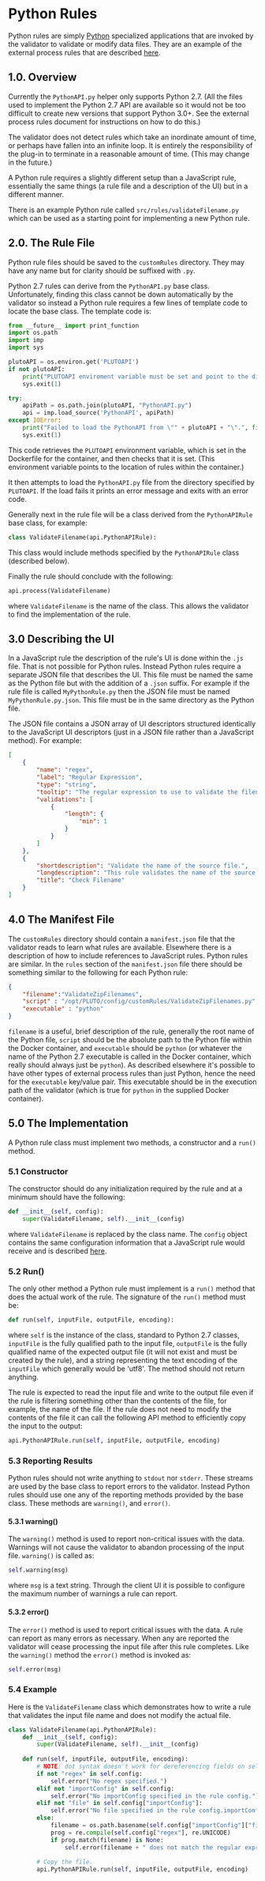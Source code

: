 # Python Rules

Python rules are simply [Python](https://www.python.org) specialized applications that are invoked by the validator to validate or modify data files. They are an example of the external process rules that are described [here][externalProcessRules].

## 1.0. Overview

Currently the `PythonAPI.py` helper only supports Python 2.7. (All the files used to implement the Python 2.7 API are available so it would not be too difficult to create new versions that support Python 3.0+. See the external process rules document for instructions on how to do this.)

The validator does not detect rules which take an inordinate amount of time, or perhaps have fallen into an infinite loop. It is entirely the responsibility of the plug-in to terminate in a reasonable
amount of time. (This may change in the future.)

A Python rule requires a slightly different setup than a JavaScript rule, essentially the same things (a rule file and a description of the UI) but in a different manner.

There is an example Python rule called `src/rules/validateFilename.py` which can be used as a starting point for implementing a new Python rule.

## 2.0. The Rule File

Python rule files should be saved to the `customRules` directory. They may have any name but for clarity should be suffixed with `.py`.

Python 2.7 rules can derive from the `PythonAPI.py` base class. Unfortunately, finding this class cannot be down automatically by the validator so instead a Python rule requires a few lines of template code to locate the base class. The template code is:

```Python
from __future__ import print_function
import os.path
import imp
import sys

plutoAPI = os.environ.get('PLUTOAPI')
if not plutoAPI:
	print("PLUTOAPI enviroment variable must be set and point to the directory containing PythonAPI.py.", file=sys.stderr)
	sys.exit(1)

try:
	apiPath = os.path.join(plutoAPI, "PythonAPI.py")
	api = imp.load_source('PythonAPI', apiPath)
except IOError:
	print("Failed to load the PythonAPI from \"" + plutoAPI + "\".", file=sys.stderr)
	sys.exit(1)
```

This code retrieves the `PLUTOAPI` environment variable, which is set in the Dockerfile for the container, and then checks that it is set. (This environment variable points to the location of rules within the container.)

It then attempts to load the `PythonAPI.py` file from the directory specified by `PLUTOAPI`. If the load fails it prints an error message and exits with an error code.

Generally next in the rule file will be a class derived from the `PythonAPIRule` base class, for example:

```Python
class ValidateFilename(api.PythonAPIRule):
```

This class would include methods specified by the `PythonAPIRule` class (described below).

Finally the rule should conclude with the following:

```Python
api.process(ValidateFilename)
```

where `ValidateFilename` is the name of the class. This allows the validator to find the implementation of the rule.

## 3.0 Describing the UI

In a JavaScript rule the description of the rule's UI is done within the `.js` file. That is not possible for Python rules. Instead Python rules require a separate JSON file that describes the UI. This file must be named the same as the Python file but with the addition of a `.json` suffix. For example if the rule file is called `MyPythonRule.py` then the JSON file must be named `MyPythonRule.py.json`. This file must be in the same directory as the Python file.

The JSON file contains a JSON array of UI descriptors structured identically to the JavaScript UI descriptors (just in a JSON file rather than a JavaScript method). For example:
```json
[
	{
		"name": "regex",
		"label": "Regular Expression",
		"type": "string",
		"tooltip": "The regular expression to use to validate the filename.",
		"validations": [
			{
				"length": {
					"min": 1
				}
			}
		]
    },
	{
		"shortdescription": "Validate the name of the source file.",
		"longdescription": "This rule validates the name of the source file against a regular expression. An error is reported if the filename fails to match the regular expression.",
		"title": "Check Filename"
	}
]
```
## 4.0 The Manifest File

The `customRules` directory should contain a `manifest.json` file that the validator reads to learn what rules are available. Elsewhere there is a description of
how to include references to JavaScript rules. Python rules are similar. In the `rules` section of the `manifest.json` file there should be something similar to
the following for each Python rule:

```json
{
	"filename":"ValidateZipFilenames",
	"script" : "/opt/PLUTO/config/customRules/ValidateZipFilenames.py",
	"executable" : "python"
}
```

`filename` is a useful, brief description of the rule, generally the root name of the Python file, `script` should be the absolute path to the Python file within the Docker container, and `executable` should be `python` (or whatever the name of the Python 2.7 executable is called in the Docker container, which really should always just be `python`). As described elsewhere it's possible to have other types of external process rules than just Python, hence the need for the `executable` key/value pair. This executable should be in the execution path of the validator (which is true for `python` in the supplied Docker container).

## 5.0 The Implementation

A Python rule class must implement two methods, a constructor and a `run()` method.

### 5.1 Constructor

The constructor should do any initialization required by the rule and at a minimum should have the following:

```python
def __init__(self, config):
	super(ValidateFilename, self).__init__(config)
```

where `ValidateFilename` is replaced by the class name. The `config` object contains the same configuration information that a JavaScript rule would receive and is described [here][ruleConfig].

### 5.2 Run()

The only other method a Python rule must implement is a `run()` method that does the actual work of the rule. The signature of the `run()` method must be:

```python
def run(self, inputFile, outputFile, encoding):
```

where `self` is the instance of the class, standard to Python 2.7 classes, `inputFile` is the fully qualified path to the input file, `outputFile` is the fully qualified name of the expected output file (it will not exist and must be created by the rule), and a string representing the text encoding of the `inputFile` which generally would be 'utf8'. The method should not return anything.

The rule is expected to read the input file and write to the output file even if the rule is filtering something other than the contents of the file, for example, the name of the file. If the rule does not need to modify the contents of the file it can call the following API method to efficiently copy the input to the output:

```python
api.PythonAPIRule.run(self, inputFile, outputFile, encoding)
```

### 5.3 Reporting Results

Python rules should not write anything to `stdout` nor `stderr`. These streams are used by the base class to report errors to the validator. Instead Python rules should use one any of the reporting methods provided by the base class. These methods are `warning()`, and `error()`.

#### 5.3.1 warning()

The `warning()` method is used to report non-critical issues with the data. Warnings will not cause the validator to abandon processing of the input file. `warning()` is called as:

```python
self.warning(msg)
```

where `msg` is a text string. Through the client UI it is possible to configure the maximum number of warnings a rule can report.

#### 5.3.2 error()

The `error()` method is used to report critical issues with the data. A rule can report as many errors as necessary. When any are reported the validator will cease processing the input file after this rule completes. Like the `warning()` method the `error()` method is invoked as:

```python
self.error(msg)
```

### 5.4 Example

Here is the `ValidateFilename` class which demonstrates how to write a rule that validates the input file name and does not modify the actual file.

```python
class ValidateFilename(api.PythonAPIRule):
	def __init__(self, config):
		super(ValidateFilename, self).__init__(config)
	
	def run(self, inputFile, outputFile, encoding):
		# NOTE: dot syntax doesn't work for dereferencing fields on self.config because the properties are defined using UTF-8 strings. 
		if not "regex" in self.config:
			self.error("No regex specified.")
		elif not "importConfig" in self.config:
			self.error("No importConfig specified in the rule config.")
		elif not "file" in self.config["importConfig"]:
			self.error("No file specified in the rule config.importConfig.")
		else:
			filename = os.path.basename(self.config["importConfig"]["file"])
			prog = re.compile(self.config["regex"], re.UNICODE)
			if prog.match(filename) is None:
				self.error(filename + " does not match the regular expression " + self.config["regex"])
		
		# Copy the file.	
		api.PythonAPIRule.run(self, inputFile, outputFile, encoding)
```

[externalProcessRules]: externalProcessRules.md
[ruleConfig]: ruleConfig.md
